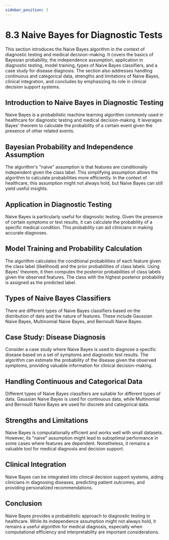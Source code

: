 ```yaml
---
sidebar_position: 3
---
```


# 8.3 Naive Bayes for Diagnostic Tests

This section introduces the Naive Bayes algorithm in the context of diagnostic testing and medical decision-making. It covers the basics of Bayesian probability, the independence assumption, application in diagnostic testing, model training, types of Naive Bayes classifiers, and a case study for disease diagnosis. The section also addresses handling continuous and categorical data, strengths and limitations of Naive Bayes, clinical integration, and concludes by emphasizing its role in clinical decision support systems.
## Introduction to Naive Bayes in Diagnostic Testing

Naive Bayes is a probabilistic machine learning algorithm commonly used in healthcare for diagnostic testing and medical decision-making. It leverages Bayes' theorem to calculate the probability of a certain event given the presence of other related events.

## Bayesian Probability and Independence Assumption

The algorithm's "naive" assumption is that features are conditionally independent given the class label. This simplifying assumption allows the algorithm to calculate probabilities more efficiently. In the context of healthcare, this assumption might not always hold, but Naive Bayes can still yield useful insights.

## Application in Diagnostic Testing

Naive Bayes is particularly useful for diagnostic testing. Given the presence of certain symptoms or test results, it can calculate the probability of a specific medical condition. This probability can aid clinicians in making accurate diagnoses.

## Model Training and Probability Calculation

The algorithm calculates the conditional probabilities of each feature given the class label (likelihood) and the prior probabilities of class labels. Using Bayes' theorem, it then computes the posterior probabilities of class labels given the observed features. The class with the highest posterior probability is assigned as the predicted label.

## Types of Naive Bayes Classifiers

There are different types of Naive Bayes classifiers based on the distribution of data and the nature of features. These include Gaussian Naive Bayes, Multinomial Naive Bayes, and Bernoulli Naive Bayes.

## Case Study: Disease Diagnosis

Consider a case study where Naive Bayes is used to diagnose a specific disease based on a set of symptoms and diagnostic test results. The algorithm can estimate the probability of the disease given the observed symptoms, providing valuable information for clinical decision-making.

## Handling Continuous and Categorical Data

Different types of Naive Bayes classifiers are suitable for different types of data. Gaussian Naive Bayes is used for continuous data, while Multinomial and Bernoulli Naive Bayes are used for discrete and categorical data.

## Strengths and Limitations

Naive Bayes is computationally efficient and works well with small datasets. However, its "naive" assumption might lead to suboptimal performance in some cases where features are dependent. Nonetheless, it remains a valuable tool for medical diagnosis and decision support.

## Clinical Integration

Naive Bayes can be integrated into clinical decision support systems, aiding clinicians in diagnosing diseases, predicting patient outcomes, and providing personalized recommendations.

## Conclusion

Naive Bayes provides a probabilistic approach to diagnostic testing in healthcare. While its independence assumption might not always hold, it remains a useful algorithm for medical diagnosis, especially when computational efficiency and interpretability are important considerations.

